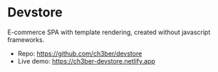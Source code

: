 # Devstore

E-commerce SPA with template rendering, created without javascript frameworks.

- Repo: https://github.com/ch3ber/devstore
- Live demo: https://ch3ber-devstore.netlify.app
